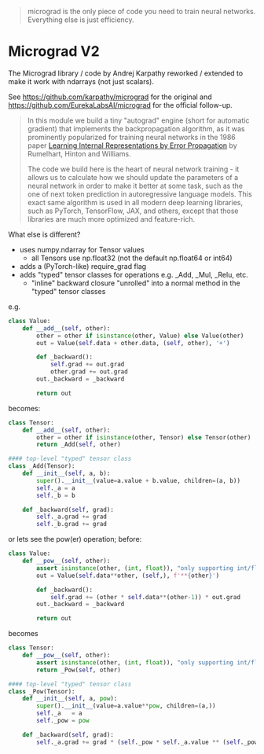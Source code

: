 
> micrograd is the only piece of code you need to train neural networks. 
> Everything else is just efficiency.


# Micrograd V2

The Micrograd library / code by Andrej Karpathy reworked / extended
to make it work with ndarrays (not just scalars).

See <https://github.com/karpathy/micrograd> for the original 
and <https://github.com/EurekaLabsAI/micrograd> for the official follow-up.


> In this module we build a tiny "autograd" engine (short for automatic gradient) that 
> implements the backpropagation algorithm, as it was prominently popularized 
> for training neural networks in the 1986 paper [Learning Internal Representations by Error Propagation](https://stanford.edu/~jlmcc/papers/PDP/Volume%201/Chap8_PDP86.pdf) by Rumelhart, Hinton and Williams. 
>
> The code we build here is the heart of neural network training - it allows us to calculate
> how we should update the parameters of a neural network in order to make it better at some
> task, such as the one of next token prediction in autoregressive language models. This exact
> same algorithm is used in all modern deep learning libraries, such as PyTorch, TensorFlow,
> JAX, and others, except that those libraries are much more optimized and feature-rich.



What else is different?

- uses numpy.ndarray for Tensor values
  - all Tensors use np.float32 (not the default np.float64 or int64)
- adds a (PyTorch-like) require_grad flag
- adds "typed" tensor classes for operations e.g. _Add, _Mul, _Relu, etc.
  -  "inline" backward closure "unrolled" into a normal method in 
      the "typed" tensor classes

e.g.

``` python
class Value:
    def __add__(self, other):
        other = other if isinstance(other, Value) else Value(other)
        out = Value(self.data + other.data, (self, other), '+')

        def _backward():
            self.grad += out.grad
            other.grad += out.grad
        out._backward = _backward

        return out
```


becomes:

``` python
class Tensor:
    def __add__(self, other):
        other = other if isinstance(other, Tensor) else Tensor(other)
        return _Add(self, other)

#### top-level "typed" tensor class
class _Add(Tensor):
    def __init__(self, a, b):
        super().__init__(value=a.value + b.value, children=(a, b))
        self._a = a
        self._b = b

    def _backward(self, grad):
        self._a.grad += grad 
        self._b.grad += grad 
```


or lets see the pow(er) operation; before:

``` python
class Value:
    def __pow__(self, other):
        assert isinstance(other, (int, float)), "only supporting int/float powers for now"
        out = Value(self.data**other, (self,), f'**{other}')

        def _backward():
            self.grad += (other * self.data**(other-1)) * out.grad
        out._backward = _backward

        return out
```

becomes

``` python
class Tensor:
    def __pow__(self, other):
        assert isinstance(other, (int, float)), "only supporting int/float powers for now"
        return _Pow(self, other)

#### top-level "typed" tensor class
class _Pow(Tensor):
    def __init__(self, a, pow):
        super().__init__(value=a.value**pow, children=(a,))
        self._a   = a
        self._pow = pow

    def _backward(self, grad):
        self._a.grad += grad * (self._pow * self._a.value ** (self._pow-1))
```


